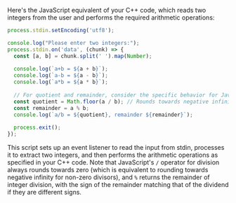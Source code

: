  Here's the JavaScript equivalent of your C++ code, which reads two integers from the user and performs the required arithmetic operations:

```javascript
process.stdin.setEncoding('utf8');

console.log("Please enter two integers:");
process.stdin.on('data', (chunk) => {
  const [a, b] = chunk.split(' ').map(Number);
  
  console.log(`a+b = ${a + b}`);
  console.log(`a-b = ${a - b}`);
  console.log(`a*b = ${a * b}`);
  
  // For quotient and remainder, consider the specific behavior for JavaScript's '/' and '%' operators
  const quotient = Math.floor(a / b); // Rounds towards negative infinity
  const remainder = a % b;
  console.log(`a/b = ${quotient}, remainder ${remainder}`);
  
  process.exit();
});
```

This script sets up an event listener to read the input from stdin, processes it to extract two integers, and then performs the arithmetic operations as specified in your C++ code. Note that JavaScript's `/` operator for division always rounds towards zero (which is equivalent to rounding towards negative infinity for non-zero divisors), and `%` returns the remainder of integer division, with the sign of the remainder matching that of the dividend if they are different signs.
